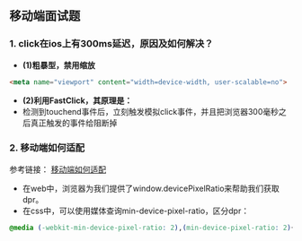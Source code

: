 ## 移动端面试题

### 1. click在ios上有300ms延迟，原因及如何解决？
+ **(1)粗暴型，禁用缩放**  
```html
<meta name="viewport" content="width=device-width, user-scalable=no">
```
+ **(2)利用FastClick，其原理是：**
+ 检测到touchend事件后，立刻触发模拟click事件，并且把浏览器300毫秒之后真正触发的事件给阻断掉


### 2. 移动端如何适配
参考链接： [移动端如何适配](https://juejin.im/post/5cddf289f265da038f77696c)
+ 在web中，浏览器为我们提供了window.devicePixelRatio来帮助我们获取dpr。
+ 在css中，可以使用媒体查询min-device-pixel-ratio，区分dpr：
```css
@media (-webkit-min-device-pixel-ratio: 2),(min-device-pixel-ratio: 2){ }
```